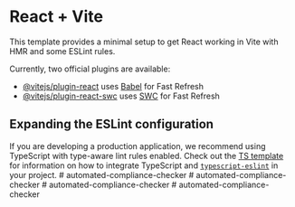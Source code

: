 # React + Vite

This template provides a minimal setup to get React working in Vite with HMR and some ESLint rules.

Currently, two official plugins are available:

- [@vitejs/plugin-react](https://github.com/vitejs/vite-plugin-react/blob/main/packages/plugin-react) uses [Babel](https://babeljs.io/) for Fast Refresh
- [@vitejs/plugin-react-swc](https://github.com/vitejs/vite-plugin-react/blob/main/packages/plugin-react-swc) uses [SWC](https://swc.rs/) for Fast Refresh

## Expanding the ESLint configuration

If you are developing a production application, we recommend using TypeScript with type-aware lint rules enabled. Check out the [TS template](https://github.com/vitejs/vite/tree/main/packages/create-vite/template-react-ts) for information on how to integrate TypeScript and [`typescript-eslint`](https://typescript-eslint.io) in your project.
#   a u t o m a t e d - c o m p l i a n c e - c h e c k e r  
 #   a u t o m a t e d - c o m p l i a n c e - c h e c k e r  
 #   a u t o m a t e d - c o m p l i a n c e - c h e c k e r  
 #   a u t o m a t e d - c o m p l i a n c e - c h e c k e r  
 